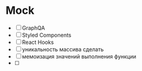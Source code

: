# Mock

* [ ] GraphQA
* [ ] Styled Components
* [ ] React Hooks
* [ ] уникальность массива сделать
* [ ] мемоизация значений выполнения функции
* [ ] 


